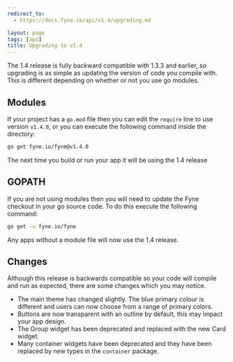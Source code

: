 ```yaml
---
redirect_to:
  - https://docs.fyne.io/api/v1.4/upgrading.md

layout: page
tags: [api]
title: Upgrading to v1.4
---
```



The 1.4 release is fully backward compatible with 1.3.3 and earlier, so upgrading
is as simple as updating the version of code you compile with.
This is different depending on whether or not you use go modules.

## Modules

If your project has a `go.mod` file then you can edit the `require` line to use
version `v1.4.0`, or you can execute the following command inside the directory:

```bash
go get fyne.io/fyne@v1.4.0
```

The next time you build or run your app it will be using the 1.4 release

## GOPATH

If you are not using modules then you will need to update the Fyne checkout in
your go source code. To do this execute the following command:

```bash
go get -u fyne.io/fyne
```

Any apps without a module file will now use the 1.4 release.

## Changes

Although this release is backwards compatible so your code will compile and
run as expected, there are some changes which you may notice.

* The main theme has changed slightly. The blue primary colour is different and users
can now choose from a range of primary colors.
* Buttons are now transparent with an outline by default, this may impact your app design.
* The Group widget has been deprecated and replaced with the new Card widget.
* Many container widgets have been deprecated and they have been replaced by new types in the `container` package.
